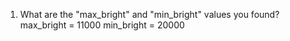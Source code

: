 1. What are the "max_bright" and "min_bright" values you found?
max_bright = 11000
min_bright = 20000